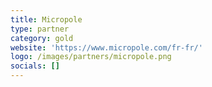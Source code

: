 ```yaml
---
title: Micropole
type: partner
category: gold
website: 'https://www.micropole.com/fr-fr/'
logo: /images/partners/micropole.png
socials: []
---
```

